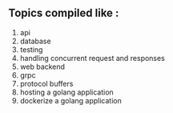 ## Topics compiled like :
1. api
2. database 
3. testing 
4. handling concurrent request and responses 
5. web backend 
6. grpc 
7. protocol buffers 
8. hosting a golang application
9. dockerize a golang application
